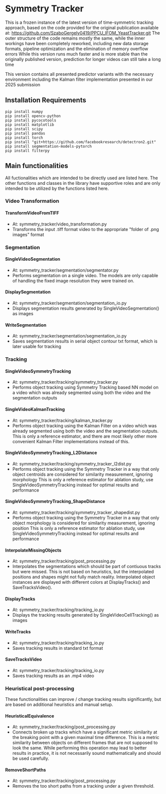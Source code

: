 # Symmetry Tracker

This is a frozen instance of the latest version of time-symmetric tracking approach, based on the code provided for the original publication available at: https://github.com/SzaboGergely0419/PPCU_IFOM_YeastTracker.git
The outer structure of the code remains mostly the same, while the inner workings have been completely reworked, including new data storage formats, pipeline optimization and the elimination of memory overflow errors
While this version runs much faster and is more stable than the originally published version, prediction for longer videos can still take a long time

This version contains all presented predictor variants with the necessary environment including the Kalman filter implementation presented in our 2025 submission

## Installation Requirements
      
```
pip install numpy
pip install opencv-python
pip install pycocotools
pip install matplotlib
pip install scipy
pip install pandas
pip install torch
pip install "git+https://github.com/facebookresearch/detectron2.git"
pip install segmentation-models-pytorch
pip install filterpy
```

## Main functionalities

All fuctionalities which are intended to be directly used are listed here. The other functions and classes in the library have supportive roles and are only intended to be utilized by the functions listed here.

### Video Transformation
#### TransformVideoFromTIFF
- At: symmetry_tracker/video_transformation.py
- Transforms the input .tiff format video to the appropriate "folder of .png images" format

### Segmentation
#### SingleVideoSegmentation
- At: symmetry_tracker/segmentation/segmentator.py
- Performs segmentation on a single video. The models are only capable of handling the fixed image resolution they were trained on.
#### DisplaySegmentation
- At: symmetry_tracker/segmentation/segmentation_io.py
- Displays segmentation results generated by SingleVideoSegmentation() as images
#### WriteSegmentation
- At: symmetry_tracker/segmentation/segmentation_io.py
- Saves segmentation results in serial object contour txt format, which is later usable for tracking

### Tracking
#### SingleVideoSymmetryTracking
- At: symmetry_tracker/tracking/symmetry_tracker.py
- Performs object tracking using Symmetry Tracking based NN model on a video which was already segmented using both the video and the segmentation outputs
#### SingleVideoKalmanTracking
- At: symmetry_tracker/tracking/kalman_tracker.py
- Performs object tracking using the Kalman Filter on a video which was already segmented using both the video and the segmentation outputs.
This is only a reference estimator, and there are most likely other more convenient Kalman Filter implementations instead of this.
#### SingleVideoSymmetryTracking_L2Distance
- At: symmetry_tracker/tracking/symmetry_tracker_l2dist.py
- Performs object tracking using the Symmetry Tracker in a way that only object centroids are considered for similarity measurement, ignoring morphology
This is only a reference estimator for ablation study, use SingleVideoSymmetryTracking instead for optimal results and performance
#### SingleVideoSymmetryTracking_ShapeDistance
- At: symmetry_tracker/tracking/symmetry_tracker_shapedist.py
- Performs object tracking using the Symmetry Tracker in a way that only object morphology is considered for similarity measurement, ignoring position
This is only a reference estimator for ablation study, use SingleVideoSymmetryTracking instead for optimal results and performance
#### InterpolateMissingObjects
- At: symmetry_tracker/tracking/post_processing.py
- Interpolates the segmentations which should be part of contiuous tracks but were missed. This is not based on heuristics, but the interpolated positions and shapes might not fully match reality. 
Interpolated object instances are displayed with different colors at DisplayTracks() and SaveTracksVideo().
#### DisplayTracks
- At: symmetry_tracker/tracking/tracking_io.py
- Displays the tracking results generated by SingleVideoCellTracking() as images
#### WriteTracks
- At: symmetry_tracker/tracking/tracking_io.py
- Saves tracking results in standard txt format
#### SaveTracksVideo
- At: symmetry_tracker/tracking/tracking_io.py
- Saves tracking results as an .mp4 video

### Heuristical post-processing
These functionalities can improve / change tracking results significantly, but are based on additional heuristics and manual setup. 
#### HeuristicalEquivalence
- At: symmetry_tracker/tracking/post_processing.py
- Connects broken up tracks which have a significant metric similarity at the breaking point with a given maximal time difference.
This is a metric similarity between objects on different frames that are not supposed to look the same.
While performing this operation may lead to better results in practice, it is not necessarily sound mathematically and should be used carefully.
#### RemoveShortPaths
- At: symmetry_tracker/tracking/post_processing.py
- Removes the too short paths from a tracking under a given threshold.